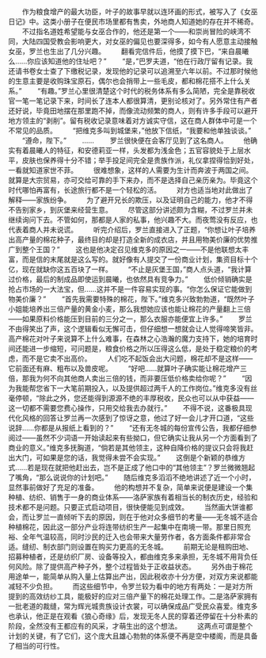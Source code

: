 　　作为粮食增产的最大功臣，叶子的故事早就以连环画的形式，被写入了《女巫日记》中。这类小册子在便民市场里都有售卖，外地商人知道她的存在并不稀奇。
　　不过指名道姓希望能与女巫合作的，他还是第一个——和崇尚冒险的峡湾不同，大陆四国受教会影响更大，对女巫的偏见也要深得多，如今有人愿意主动接触女巫，罗兰也生出了几分兴趣。
　　翻看完信件后，他摸了摸下巴，“来自晨曦么……你应该知道他的住址吧？”
　　“是，”巴罗夫道，“他在行政厅留有记录。我还请书卷女士查了下缴税记录，发现他的记录可以追溯至六年以前。不过那时候他的生意主要是收购珠宝原石，偶尔也会捎带上一些毛皮，都和棉花搭不上什么关系。”
　　“有趣。”罗兰心里很清楚这个时代的税务体系有多么简陋，完全是靠税收官一笔一笔记录下来，时间长了连本人都很算清，更别论核对了。另外常住有产者还好说，毕竟田地摆在那里跑不掉，而像流动频繁的商人，则有许多手段可以避开地方领主的“剥削”。留有税收记录意味着对方诚实守信，这在商人群体中可是一个不常见的品质。
　　“把维克多叫到城堡来，”他放下信纸，“我要和他单独谈谈。”
　　“遵命，陛下。”
　　……
　　罗兰很快便在会客厅见到了这名商人。
　　他确实有着晨曦人的特征，和安德莉亚一样，头发都为浅金色；五官容貌处于上层水平，皮肤也保养得十分不错；举手投足间完全是贵族作派，礼仪拿捏得恰到好处，一看就知道家世不菲。
　　很难想象，这样的人需要为生计而奔波于两国之间。就算是大宗贸易，亦可交给可靠的手下来办，而不是选择自己亲历亲为。毕竟这个时代哪怕再富有，长途旅行都不是一个轻松的活。
　　对方也适当地对此做出了解释——家族纷争。
　　为了避开兄长的欺压，以及证明自己的能力，他才不得不告别家乡，到灰堡来经营生意。
　　尽管这部分讲述颇为含糊，不过罗兰并未继续询问下去。不管如何，那都是人家的私事，他兴趣不大。而夜莺没有反应，也代表着商人并未说谎。
　　听完介绍后，罗兰直接进入了正题，“你想让叶子培养出高产量的棉花种子，最终目的却是打造全新的成衣店，并且用物美价廉的优势推广到整个王国？”
　　这也是他决定召见维克多的原因之一——不是他联想太丰富，而是信的末尾就是这么写的。就好像有人提交了一份商业计划，集资目标十个亿，现在就缺你这五百块了一样。
　　“不止是灰堡王国，”商人点头道，“我计算过价格，最后的制成品即使运到晨曦，也依然具有竞争力。”
　　低价倾销确实是抢占市场的一大法宝，但……这并不是一件容易实现的事。“你怎么保证它能做到物美价廉？”
　　“首先我需要特殊的棉花，陛下。”维克多兴致勃勃道，“既然叶子小姐能培养出三倍产量的黄金小麦，那么我想她应该也能让棉花的产量翻上三倍——如果原料价格能压到目前的三分之一，那么衣服亦能便宜上许多。”
　　罗兰不由得笑出了声，这个逻辑看似无懈可击，但仔细想一想就会让人觉得啼笑皆非。高产棉花对叶子来说算不上什么难事，在森林之心浩瀚的魔力支持下，她的培育时间还能进一步缩短，可问题是，粮食价格之所以压得这么低，是处于稳定粮价的考虑，而不是它卖不出高价。
　　人们吃不起饭会出大问题，棉花却不是这样——它前面还有麻、粗布以及兽皮呢。
　　“好吧……就算叶子确实能让棉花增产三倍，那我为何不向其他商人卖出三倍的钱，而非要压低价格卖给你呢？”
　　“因为我能帮您省下一大笔前期投入，以及提供超过两千人的工作岗位。”维克多没有丝毫停顿，“除此之外，您还能得到源源不绝的丰厚税收，民众也可以从中获益——这一切都不需要您费心操作，只用交给我去办就行。”
　　不得不说，这番极具现代化风格的回答让罗兰再一次感到了惊讶之意，他过了好一会儿才开口道，“这些说辞……你都是从报纸上看到的？”
　　“还有无冬城的每份宣传公告，我都仔细参阅过——虽然不少词语一开始读起来有些拗口，但它确实让我从另一个方面看到了商业的意义。”维克多抚胸道，“倘若是其他领主，这种自降价格的提议只会将我赶出大门，可如果是您的话，我觉得未尝不会实现。”
　　这倒是个新颖的恭维方式……若是现在就把他赶出去，岂不是正成了他口中的“其他领主”？罗兰微微翘起了嘴角，“那么说说你的计划吧。”
　　随后维克多滔滔不绝地讲述了近一个小时，显然事前做好了充足的准备。
　　他的构想并不复杂，简单来说便是建设一个集种植、纺织、销售于一身的商业体系——洛萨家族有着相当长的制衣历史，经验和技术都不是问题。只要正式启动项目，很快便能见到成效。
　　当然画大饼谁都会，而让罗兰一直倾听下去的原因，则在于他对众多细节的考量——无冬城不适合种植棉花，因此这一部分产业将连带纺织生产一起集中在南境一带。那里日照充裕、全年气温较高，同时沙民的迁入也会带来大量劳作者，各方面条件都非常合适。缝纫、制衣部门则设置在购买力更高的无冬城。
　　前期无论是租购田地、招募种植者，还是纺织厂房、设备等投入，都由维克多来承担，无冬城不用背负任何风险。除了提供高产种子外，整个过程皆处于正收益状态。
　　另外由于棉花用途单一，能简单从购入量上估算出产出，因此税收亦十分方便，对双方来说都能减轻不少负担。
　　而这些细节中，令罗兰较为看中的地方有两处：一是对方所提到的高效纺纱工具，能极好的应对三倍产量下的棉花处理工作。二是洛萨家拥有一批老道的裁缝，常为辉光城贵族设计衣裳，可以确保成品广受民众喜爱。维克多也承认，他正是在观看《狼心奇缘》后，发现无冬人民的穿着还停留在十分朴素的阶段，全然没有王都应有的风采，才萌生出的这个想法。
　　这两点可谓是整个计划的关键，有了它们，这个庞大且雄心勃勃的体系便不再是空中楼阁，而是具备了相当的可行性。